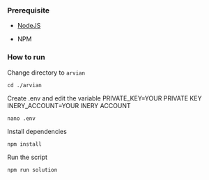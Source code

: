 ### Prerequisite

- [NodeJS](https://nodejs.org/en/)

- NPM



### How to run

Change directory to ```arvian```

```shell
cd ./arvian
```

Create .env and edit the variable
PRIVATE_KEY=YOUR PRIVATE KEY
INERY_ACCOUNT=YOUR INERY ACCOUNT

```shell
nano .env
```

Install dependencies

```shell
npm install
```

Run the script

```
npm run solution
```
